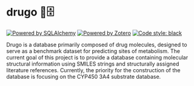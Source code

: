 # drugo 💊🗄️

[![Powered by SQLAlchemy](https://img.shields.io/badge/powered%20by-SQLAlchemy-red.svg)](https://github.com/sqlalchemy/sqlalchemy)
[![Powered by Zotero](https://img.shields.io/badge/powered%20by-Zotero-red.svg)](https://github.com/zotero/zotero)
[![Code style: black](https://img.shields.io/badge/code%20style-black-000000.svg)](https://github.com/psf/black)


<!--
[![Powered by Zotero](https://img.shields.io/badge/powered%20by-Zotero-red.svg)](https://github.com/zotero/zotero)
[![Powered by Pyzotero](https://img.shields.io/badge/powered%20by-Pyzotero-red.svg)](https://github.com/urschrei/pyzotero)
[![download](https://img.shields.io/github/downloads/jcwang587/xdatbus/total)](https://github.com/jcwang587/xdatbus/releases)
-->

Drugo is a database primarily composed of drug molecules, designed to serve as a benchmark dataset for predicting sites of metabolism. The current goal of this project is to provide a database containing molecular structural information using SMILES strings and structurally assigned literature references. Currently, the priority for the construction of the database is focusing on the CYP450 3A4 substrate database.


